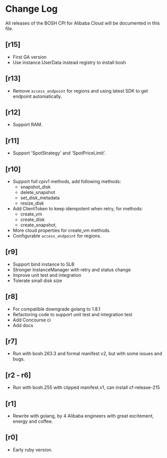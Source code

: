 # Change Log

All releases of the BOSH CPI for Alibaba Cloud will be documented in this file.

## [r15]

- First GA version
- Use instance.UserData instead registry to install bosh 

## [r13]
- Remove `access_endpoint` for regions and using latest SDK to get endpoint automatically.

## [r12]
- Support RAM.

## [r11]
- Support 'SpotStrategy' and 'SpotPriceLimit'.

## [r10]
- Support full cpiv1 methods, add following methods:
    - snapshot_disk
    - delete_snapshot
    - set_disk_metadata
    - resize_disk
- Add ClientToken to keep idempotent when retry, for methods:
    - create_vm
    - create_disk
    - create_snapshot,
- More cloud properties for create_vm methods.
- Configurable `access_endpoint` for regions.

## [r9]

- Support bind instance to SLB
- Stronger InstanceManager with retry and status change
- Improve unit test and integration
- Tolerate small disk size

## [r8]

- For compatible downgrade golang to 1.8.1
- Refactoring code to support unit test and integration test
- Add Concourse ci
- Add docs

## [r7]

- Run with bosh.263.3 and formal manifest v2, but with some issues and bugs.

## [r2 - r6]

- Run with bosh.255 with clipped manifest.v1, can install cf-release-215

## [r1]

- Rewrite with golang, by 4 Alibaba engineers with great excitement, energy and coffee.

## [r0]

- Early ruby version.

